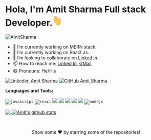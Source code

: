 <h1>Hola, I'm Amit Sharma Full stack Developer.<img src="https://raw.githubusercontent.com/ABSphreak/ABSphreak/master/gifs/Hi.gif" width="30px" height="35px"></h1>


<p align="left"> <img src="https://komarev.com/ghpvc/?username=Amitsharma45&label=Views&color=blue&style=plastic" alt="AmitSharma" /> </p>

- 🔭 I’m currently working on MERN stack.
- 🔭 I’m currently working on React Js.
- 👯 I’m looking to collaborate on [Linked In](https://www.linkedin.com/in/amit-sharma-047434177/).
- 📫 How to reach me: [Linked In](https://www.linkedin.com/in/amit-sharma-047434177/), [GMail](mailto:sharma.amit20111@gmail.com)
- 😄 Pronouns: He/His

[![Linkedin: Amit Sharma](https://img.shields.io/badge/-AmitSharma-blue?style=flat-square&logo=Linkedin&logoColor=white&link=https://www.linkedin.com/in/amit-sharma-047434177/)](https://https://www.linkedin.com/in/amit-sharma-047434177/)
[![GitHub Amit Sharma](https://img.shields.io/github/followers/Amitsharma45?label=follow&style=social)](https://github.com/Amitsharma45)


**Languages and Tools:**  

<code><img height="30" alt="javascript" src="https://www.freepnglogos.com/uploads/javascript-png/javascript-vector-logo-yellow-png-transparent-javascript-vector-12.png"></code>
<code><img height="30" alt="react" src="https://user-images.githubusercontent.com/28840761/89373852-5696c900-d71c-11ea-8d90-b469310bd189.png"></code>
<code><img height="30" src="https://www.freepnglogos.com/uploads/html5-logo-png/html5-logo-file-html-logo-black-svg-wikimedia-commons-1.png"></code>
<code><img height="30" src="https://www.freepnglogos.com/uploads/html5-logo-png/html5-logo-opencode-css-8.png"></code>
<code><img height="30" src="https://www.bloorresearch.com/wp-content/uploads/2013/03/MONGO-DB-logo-300x470--x.png"></code>
<code><img height="30" src="https://encrypted-tbn0.gstatic.com/images?q=tbn:ANd9GcRk4yIsuOo5GjlOOKJ7GrvP61QlgLAn37qu5i6fLHKRTk_BHYP6XoFshpi0sdsLdRfauv0&usqp=CAU"></code>
<code><img height="30" src="https://res.cloudinary.com/practicaldev/image/fetch/s--LS4X9NFz--/c_limit%2Cf_auto%2Cfl_progressive%2Cq_auto%2Cw_880/https://pagepro.co/blog/wp-content/uploads/2020/03/react-native-logo-884x1024.png"></code>
<code><img height="30" alt="nodejs" src="https://upload.wikimedia.org/wikipedia/commons/thumb/d/d9/Node.js_logo.svg/1280px-Node.js_logo.svg.png"></code>


<a href="https://github.com/Amitsharma45">
  <img align="center" src="https://github-readme-stats.vercel.app/api/top-langs/?username=Amitsharma45&theme=light&hide_langs_below=1" />
</a>
<a href="https://github.com/Amitsharma45">
 <img align="center" src="https://github-readme-stats.vercel.app/api?username=Amitsharma45&show_icons=true&theme=light&line_height=27" alt="Amit's github stats"/>
</a>
<p></p>
<br/>

<div align="center">

 Show some ❤️ by starring some of the repositories!

</div>
